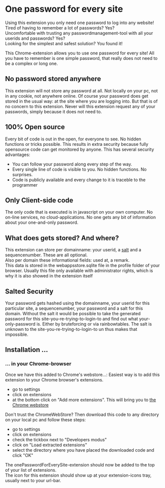# One password for every site
Using this extension you only need one password to log into any website!<br/> 
Tired of having to remember a lot of passwords? Yes?<br/>
Uncomfortable with trusting any passwordmanagement-tool with all your userids and passwords? Yes?<br/>
Looking for the simplest and safest solution? You found it!

This Chrome-extension allows you to use one password for every site! All you have to remember is one simple password, that really does not need to be a complex or long one.
<h2>No password stored anywhere</h2>
This extension will not store any password at all. Not locally on your pc, not in any cookie, not anywhere online. 
Of course your password does get stored in the usual way: at the site where you are logging into. But that is of no concern to this extension.
 Never will this extension request any of your passwords, simply because it does not need to.

<h2>100% Open source</h2>
<p>Every bit of code is out in the open, for everyone to see. No hidden functions or tricks possible. 
This results in extra security because fully opensource code can get monitored by anyone. This has several security advantages:
<ul>
 <li>You can follow your password along every step of the way.</li>
 <li>Every single line of code is visible to you. No hidden functions. No surprises.</li>
 <li>Code is publicly available and every change to it is traceble to the programmer</li>
</ul>
</p>

<h2>Only Client-side code</h2>
<p>The only code that is executed is in javascript on your own computer. No on-line services, no cloud-applications. No
    one gets any bit of information about your one-and-only password.</p>

<h2>What does gets stored? And where?</h2>
This extension can store per domainname: your userid, a <a href="#" title="A salt can be used for extra security. Using a salt prevents the hased value to get found in some rainbowtable">salt</a> and a sequencenumber. These are all optional.</br>
Also per domain these informational fields: used at, a remark.</br>
This data is stored in the webappsstore.sqlite file in the profile folder of your browser. Usually this file only
 available with administrator rights, which is why it is also showed in the extension itself

<h2>Salted Security</h2>
<p>Your password gets hashed using the domainname, your userid for this particular site, a sequencenumber, your password and a salt for this domain.
    Without the salt it would be possible to take the generated password for this site-you-re-trying-to-login-to and
    find out what your-only-password is. Either by bruteforcing or via rainbowtables.
    The salt is unknown to the site-you-re-trying-to-login-to un thus makes that impossible.</p>
</p>
<h2>Installation ...</h2>
<h3>... in your Chrome-browser</h3>
<p>Once we have this added to Chrome's webstore...: Easiest way is to add this extension to your Chrome browser's extensions.
 <ul>
  <li>go to settings</li>
  <li>click on extensions</li>
  <li>at the bottom click on "Add more extensions". This will bring you to <a href="https://chrome.google.com/webstore/category/extensions?hl=nl">the Chrome webstore</a></li>
 </ul>
</p>
<p>Don't trust the ChromeWebStore? Then download this code to any directory on your local pc and follow these steps:
 <ul>
  <li>go to settings</li>
  <li>click on extensions</li>
  <li>check the tickbox next to "Developers modus"</li>
  <li>click on "Load extracted extensions"</li>
  <li>select the directory where you have placed the downloaded code and click "OK"</li>
 </ul>
 The onePasswordForEverySite-extension should now be added to the top of your list of extensions.<br/>
 The icon for this extension should show up at your extension-icons tray, usually next to your url-bar.
</p> 